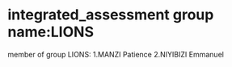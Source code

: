 # integrated_assessment group name:LIONS
member of group LIONS: 1.MANZI Patience
                        2.NIYIBIZI Emmanuel
